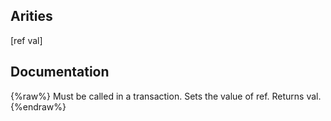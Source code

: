 ## Arities
[ref val]

## Documentation
{%raw%}
Must be called in a transaction. Sets the value of ref.
  Returns val.
{%endraw%}
